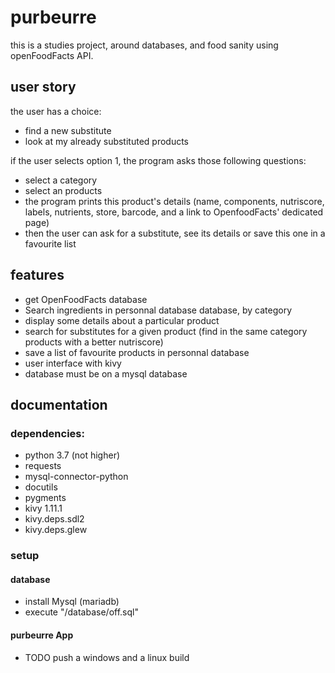 # purbeurre

this is a studies project, around databases, and food sanity using openFoodFacts API.

## user story

the user has a choice:

* find a new substitute
* look at my already substituted products

if the user selects option 1, the program asks those following questions:

* select a category
* select an products
* the program prints this product's details (name, components, nutriscore, labels, nutrients, store, barcode, and a link to OpenfoodFacts' dedicated page) 
* then the user can ask for a substitute, see its details or save this one in a favourite list


## features

* get OpenFoodFacts database
* Search ingredients in personnal database database, by category
* display some details about a particular product
* search for substitutes for a given product (find in the same category products with a better nutriscore) 
* save a list of favourite products in personnal database
* user interface with kivy
* database must be on a mysql database

## documentation

### dependencies: 

* python 3.7 (not higher)
* requests
* mysql-connector-python
* docutils
* pygments
* kivy 1.11.1
* kivy.deps.sdl2
* kivy.deps.glew

### setup

#### database

* install Mysql (mariadb)
* execute "/database/off.sql"

#### purbeurre App

* TODO push a windows and a linux build
